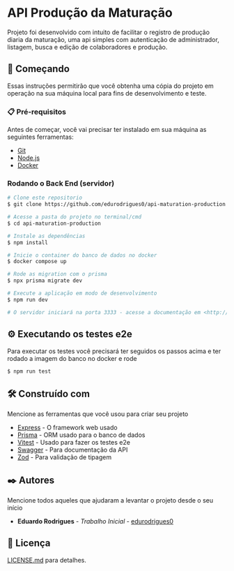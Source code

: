 # API Produção da Maturação

Projeto foi desenvolvido com intuito de facilitar o registro de produção diaria da maturação, uma api simples com autenticação de administrador, listagem, busca e edição de colaboradores e produção.

## 🚀 Começando

Essas instruções permitirão que você obtenha uma cópia do projeto em operação na sua máquina local para fins de desenvolvimento e teste.

### 📋 Pré-requisitos

Antes de começar, você vai precisar ter instalado em sua máquina as seguintes ferramentas:
- [Git](https://git-scm.com)
- [Node.js](https://nodejs.org/en/)
- [Docker](https://www.docker.com/)

### Rodando o Back End (servidor)

```bash
# Clone este repositorio
$ git clone https://github.com/edurodrigues0/api-maturation-production.git

# Acesse a pasta do projeto no terminal/cmd
$ cd api-maturation-production

# Instale as dependências
$ npm install

# Inicie o container do banco de dados no docker
$ docker compose up

# Rode as migration com o prisma
$ npx prisma migrate dev

# Execute a aplicação em modo de desenvolvimento
$ npm run dev

# O servidor iniciará na porta 3333 - acesse a documentação em <http://localhost:3333/documentation>
```

## ⚙️ Executando os testes e2e

Para executar os testes você precisará ter seguidos os passos acima e ter rodado a imagem do banco no docker e rode

```bash
$ npm run test
```

## 🛠️ Construído com

Mencione as ferramentas que você usou para criar seu projeto

* [Express](https://expressjs.com/pt-br/) - O framework web usado
* [Prisma](https://www.prisma.io/) - ORM usado para o banco de dados
* [Vitest](https://vitest.dev/guide/filtering) - Usado para fazer os testes e2e
* [Swagger](https://swagger.io/) - Para documentação da API
* [Zod](https://zod.dev/) - Para validação de tipagem

## ✒️ Autores

Mencione todos aqueles que ajudaram a levantar o projeto desde o seu início

* **Eduardo Rodrigues** - *Trabalho Inicial* - [edurodrigues0](https://github.com/edurodrigues0)

## 📄 Licença

[LICENSE.md](https://github.com/edurodrigues0/api-maturation-production/blob/main/LICENSE.md) para detalhes.
